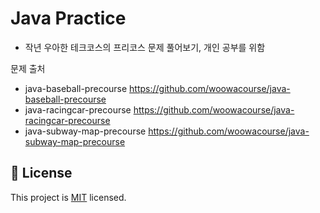 # Java Practice

- 작년 우아한 테크코스의 프리코스 문제 풀어보기, 개인 공부를 위함



문제 출처

- java-baseball-precourse
  https://github.com/woowacourse/java-baseball-precourse
- java-racingcar-precourse
  https://github.com/woowacourse/java-racingcar-precourse
- java-subway-map-precourse
  https://github.com/woowacourse/java-subway-map-precourse

## 

## 📝 License

This project is [MIT](https://github.com/woowacourse/java-baseball-precourse/blob/master/LICENSE) licensed.
